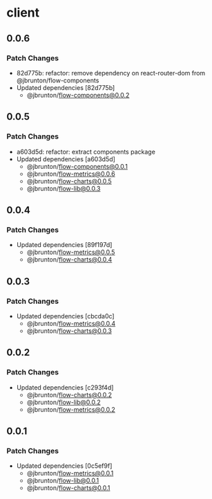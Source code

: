 # client

## 0.0.6

### Patch Changes

- 82d775b: refactor: remove dependency on react-router-dom from @jbrunton/flow-components
- Updated dependencies [82d775b]
  - @jbrunton/flow-components@0.0.2

## 0.0.5

### Patch Changes

- a603d5d: refactor: extract components package
- Updated dependencies [a603d5d]
  - @jbrunton/flow-components@0.0.1
  - @jbrunton/flow-metrics@0.0.6
  - @jbrunton/flow-charts@0.0.5
  - @jbrunton/flow-lib@0.0.3

## 0.0.4

### Patch Changes

- Updated dependencies [89f197d]
  - @jbrunton/flow-metrics@0.0.5
  - @jbrunton/flow-charts@0.0.4

## 0.0.3

### Patch Changes

- Updated dependencies [cbcda0c]
  - @jbrunton/flow-metrics@0.0.4
  - @jbrunton/flow-charts@0.0.3

## 0.0.2

### Patch Changes

- Updated dependencies [c293f4d]
  - @jbrunton/flow-charts@0.0.2
  - @jbrunton/flow-lib@0.0.2
  - @jbrunton/flow-metrics@0.0.2

## 0.0.1

### Patch Changes

- Updated dependencies [0c5ef9f]
  - @jbrunton/flow-metrics@0.0.1
  - @jbrunton/flow-lib@0.0.1
  - @jbrunton/flow-charts@0.0.1
